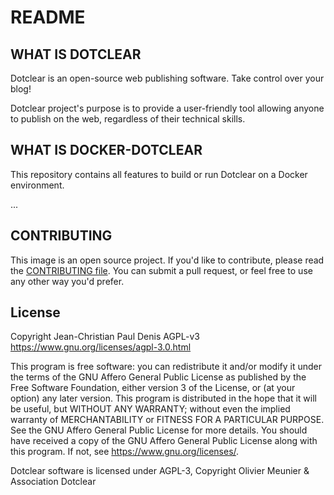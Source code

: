 # README

## WHAT IS DOTCLEAR

Dotclear is an open-source web publishing software.
Take control over your blog!

Dotclear project's purpose is to provide a user-friendly
tool allowing anyone to publish on the web, regardless of their technical skills.

## WHAT IS DOCKER-DOTCLEAR

This repository contains all features to build or run Dotclear on a Docker environment.

...

## CONTRIBUTING

This image is an open source project. If you'd like to contribute, please read the [CONTRIBUTING file](/CONTRIBUTING.md).
You can submit a pull request, or feel free to use any other way you'd prefer.

## License

Copyright Jean-Christian Paul Denis
AGPL-v3 <https://www.gnu.org/licenses/agpl-3.0.html>

This program is free software: you can redistribute it and/or modify it under the terms of the GNU Affero General Public License as published by the Free Software Foundation, either version 3 of the License, or (at your option) any later version.
This program is distributed in the hope that it will be useful, but WITHOUT ANY WARRANTY; without even the implied warranty of MERCHANTABILITY or FITNESS FOR A PARTICULAR PURPOSE.  See the GNU Affero General Public License for more details.
You should have received a copy of the GNU Affero General Public License along with this program.  If not, see <https://www.gnu.org/licenses/>.

Dotclear software is licensed under AGPL-3, Copyright Olivier Meunier & Association Dotclear
